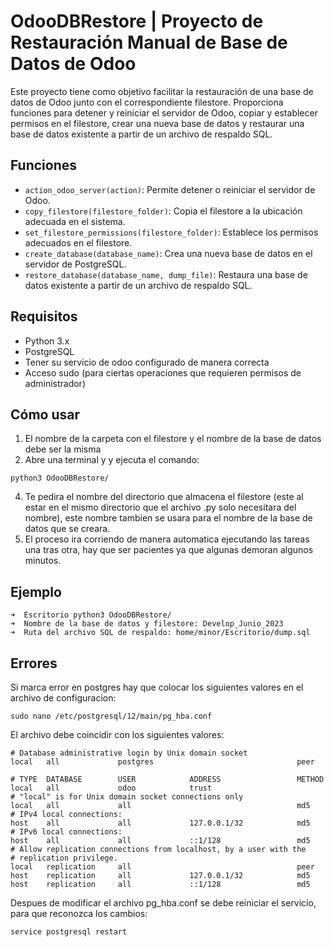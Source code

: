 # OdooDBRestore | Proyecto de Restauración Manual de Base de Datos de Odoo

Este proyecto tiene como objetivo facilitar la restauración de una base de datos de Odoo junto con el correspondiente filestore. Proporciona funciones para detener y reiniciar el servidor de Odoo, copiar y establecer permisos en el filestore, crear una nueva base de datos y restaurar una base de datos existente a partir de un archivo de respaldo SQL.

## Funciones

- `action_odoo_server(action)`: Permite detener o reiniciar el servidor de Odoo.
- `copy_filestore(filestore_folder)`: Copia el filestore a la ubicación adecuada en el sistema.
- `set_filestore_permissions(filestore_folder)`: Establece los permisos adecuados en el filestore.
- `create_database(database_name)`: Crea una nueva base de datos en el servidor de PostgreSQL.
- `restore_database(database_name, dump_file)`: Restaura una base de datos existente a partir de un archivo de respaldo SQL.

## Requisitos

- Python 3.x
- PostgreSQL
- Tener su servicio de odoo configurado de manera correcta
- Acceso sudo (para ciertas operaciones que requieren permisos de administrador)

## Cómo usar
1. El nombre de la carpeta con el filestore y el nombre de la base de datos debe ser la misma
2. Abre una terminal y y ejecuta el comando:
```shell
python3 OdooDBRestore/
```
4.  Te pedira el nombre del directorio que almacena el filestore (este al estar en el mismo directorio que el archivo .py solo necesitara del nombre), este nombre tambien se usara para el nombre de la base de datos que se creara. 
5. El proceso ira corriendo de manera automatica ejecutando las tareas una tras otra, hay que ser pacientes ya que algunas demoran algunos minutos. 


## Ejemplo

```shell
➜  Escritorio python3 OdooDBRestore/ 
➜  Nombre de la base de datos y filestore: Develop_Junio_2023
➜  Ruta del archivo SQL de respaldo: home/minor/Escritorio/dump.sql
```


## Errores 

Si marca error en postgres hay que colocar los siguientes valores en el archivo de configuracion:

```shell
sudo nano /etc/postgresql/12/main/pg_hba.conf
```

El archivo debe coincidir con los siguientes valores: 

``` t
# Database administrative login by Unix domain socket
local   all             postgres                                peer

# TYPE  DATABASE        USER            ADDRESS                 METHOD
local   all             odoo            trust
# "local" is for Unix domain socket connections only
local   all             all                                     md5
# IPv4 local connections:
host    all             all             127.0.0.1/32            md5
# IPv6 local connections:
host    all             all             ::1/128                 md5
# Allow replication connections from localhost, by a user with the
# replication privilege.
local   replication     all                                     peer
host    replication     all             127.0.0.1/32            md5
host    replication     all             ::1/128                 md5

```

Despues de modificar el archivo pg_hba.conf se debe reiniciar el servicio, para que reconozca los cambios:

```shell
service postgresql restart
```
